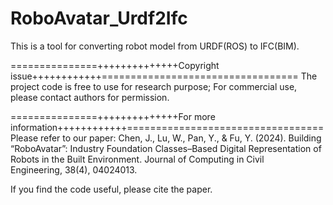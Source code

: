 # RoboAvatar_Urdf2Ifc
This is a tool for converting robot model from URDF(ROS) to IFC(BIM).



===============++++++++++++++Copyright issue++++++++++++==================================
The project code is free to use for research purpose; For commercial use, please contact authors for permission. 



===============++++++++++++++For more information++++++++++++==================================
Please refer to our paper: Chen, J., Lu, W., Pan, Y., & Fu, Y. (2024). Building “RoboAvatar”: Industry Foundation Classes–Based Digital Representation of Robots in the Built Environment. Journal of Computing in Civil Engineering, 38(4), 04024013.




If you find the code useful, please cite the paper.
